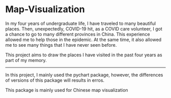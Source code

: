 # Map-Visualization

In my four years of undergraduate life, I have traveled to many beautiful places. Then, unexpectedly, COVID-19 hit, as a COVID care volunteer, I got a chance to go to many different provinces in China. This experience allowed me to help those in the epidemic. At the same time, it also allowed me to see many things that I have never seen before.

This project aims to draw the places I have visited in the past four years as part of my memory.
<hr>

In this project, I mainly used the pychart package, however, the differences of versions of this package will results in erros.

This package is mainly used for Chinese map visualization
